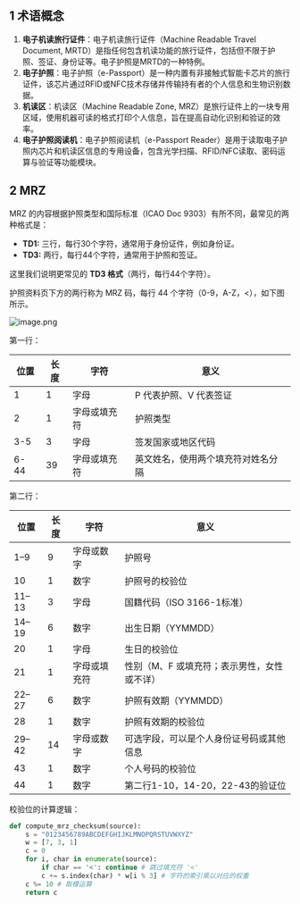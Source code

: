 ## 1 术语概念

1. **电子机读旅行证件**：电子机读旅行证件（Machine Readable Travel Document, MRTD）是指任何包含机读功能的旅行证件，包括但不限于护照、签证、身份证等。电子护照是MRTD的一种特例。
2. **电子护照**：电子护照（e-Passport）是一种内置有非接触式智能卡芯片的旅行证件，该芯片通过RFID或NFC技术存储并传输持有者的个人信息和生物识别数据。
3. **机读区**：机读区（Machine Readable Zone, MRZ）是旅行证件上的一块专用区域，使用机器可读的格式打印个人信息，旨在提高自动化识别和验证的效率。
4. **电子护照阅读机**：电子护照阅读机（e-Passport Reader）是用于读取电子护照内芯片和机读区信息的专用设备，包含光学扫描、RFID/NFC读取、密码运算与验证等功能模块。

## 2 MRZ

MRZ 的内容根据护照类型和国际标准（ICAO Doc 9303）有所不同，最常见的两种格式是：

- **TD1:** 三行，每行30个字符，通常用于身份证件，例如身份证。
- **TD3:** 两行，每行44个字符，通常用于护照和签证。

这里我们说明更常见的 **TD3 格式**（两行，每行44个字符）。

护照资料页下方的两行称为 MRZ 码，每行 44 个字符（0-9，A-Z，<），如下图所示。

![image.png](https://ceyewan.oss-cn-beijing.aliyuncs.com/typora/20250118095523.png)

第一行：

| 位置   | 长度  | 字符     | 意义                |
| ---- | --- | ------ | ----------------- |
| 1    | 1   | 字母     | P 代表护照、V 代表签证     |
| 2    | 1   | 字母或填充符 | 护照类型              |
| 3-5  | 3   | 字母     | 签发国家或地区代码         |
| 6-44 | 39  | 字母或填充符 | 英文姓名，使用两个填充符对姓名分隔 |

第二行：

| 位置    | 长度  | 字符     | 意义                      |
| ----- | --- | ------ | ----------------------- |
| 1–9   | 9   | 字母或数字  | 护照号                     |
| 10    | 1   | 数字     | 护照号的校验位                 |
| 11–13 | 3   | 字母     | 国籍代码（ISO 3166-1标准）      |
| 14–19 | 6   | 数字     | 出生日期（YYMMDD）            |
| 20    | 1   | 字母     | 生日的校验位                  |
| 21    | 1   | 字母或填充符 | 性别（M、F 或填充符；表示男性，女性或不详） |
| 22–27 | 6   | 数字     | 护照有效期（YYMMDD）           |
| 28    | 1   | 数字     | 护照有效期的校验位               |
| 29–42 | 14  | 字母或数字  | 可选字段，可以是个人身份证号码或其他信息    |
| 43    | 1   | 数字     | 个人号码的校验位                |
| 44    | 1   | 数字     | 第二行1-10，14-20，22-43的验证位 |
校验位的计算逻辑：

```python
def compute_mrz_checksum(source): 
	s = "0123456789ABCDEFGHIJKLMNOPQRSTUVWXYZ" 
	w = [7, 3, 1] 
	c = 0 
	for i, char in enumerate(source): 
		if char == '<': continue # 跳过填充符 '<' 
		c += s.index(char) * w[i % 3] # 字符的索引乘以对应的权重 
	c %= 10 # 取模运算 
	return c
```